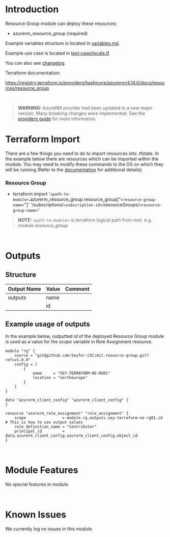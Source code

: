 # Introduction
Resource Group module can deploy these resources:
* azurerm_resource_group (required)

Example variables structure is located in [variables.md](variables.md).

Example use case is located in [test-case/locals.tf](test-case/locals.tf).

You can also see [changelog](CHANGELOG.md).

Terraform documentation:

https://registry.terraform.io/providers/hashicorp/azurerm/4.14.0/docs/resources/resource_group

&nbsp;

> **WARNING:** AzureRM provider had been updated to a new major version. Many breaking changes were implemented. See the [providers guide](https://registry.terraform.io/providers/hashicorp/azurerm/latest/docs/guides/4.0-upgrade-guide) for more information.

# Terraform Import
There are a few things you need to do to import resources into .tfstate. In the example below there are resources which can be imported within the module. You may need to modify these commands to the OS on which they will be running (Refer to the [documentation](https://developer.hashicorp.com/terraform/cli/commands/import#example-import-into-resource-configured-with-for_each) for additional details).
### Resource Group
* terraform import '`<path-to-module>`.azurerm_resource_group.resource_group["`<resource-group-name>`"]' '/subscriptions/`<subscription-id>`/resourceGroups/`<resource-group-name>`'

 > **_NOTE:_** `<path-to-module>` is terraform logical path from root. e.g. _module.resource\_group_

&nbsp;

# Outputs
## Structure

| Output Name | Value        | Comment                                              |
| ----------- | ------------ | ---------------------------------------------------- |
| outputs     | name         |                                                      |
|             | id           |                                                      |

## Example usage of outputs
In the example below, outputted _id_ of the deployed Resource Group module is used as a value for the _scope_ variable in Role Assignment resource.
```
module "rg" {
    source = "git@github.com:Seyfor-CSC/mit.resource-group.git?ref=v1.0.0"
    config = [
        {
            name     = "SEY-TERRAFORM-NE-RG01"
            location = "northeurope"
        }
    ]
}

data "azurerm_client_config" "azurerm_client_config" {
}

resource "azurerm_role_assignment" "role_assignment" {
    scope                = module.rg.outputs.sey-terraform-ne-rg01.id # This is how to use output values
    role_definition_name = "Contributor"
    principal_id         = data.azurerm_client_config.azurerm_client_config.object_id
}
```

&nbsp;

# Module Features
No special features in module.

&nbsp;

# Known Issues
We currently log no issues in this module.